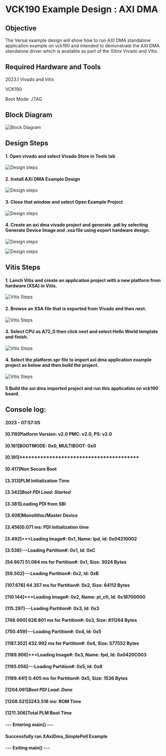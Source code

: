 # VCK190 Example Design : AXI DMA
## Objective
The Versal example design will show how to run AXI DMA standalone application example on vck190 and intended to demonstrate the AXI DMA standalone driver which is available as part of the Xilinx Vivado and Vitis.
## Required Hardware and Tools
2023.1 Vivado and Vitis

VCK190 

Boot Mode: JTAG
## Block Diagram

![Block Diagram](./Icons/Block_Diagram.JPG)

## Design Steps

#### 1. Open vivado and select Vivado Store in Tools tab

![Design steps](./Icons/XHub.JPG)

#### 2. Install AXI DMA Example Design

![Design steps](./Icons/Template.JPG)

#### 3. Close that window and select Open Example Project

![Design steps](./Icons/Open_Example.JPG)

#### 4. Create an axi dma vivado project and generate .pdi by selecting Generate Device Image and .xsa file using export hardware design.

![Design steps](./Icons/GDI.JPG)

![Design steps](./Icons/Export.JPG)


## Vitis Steps

#### 1. Lanch Vitis and create an application project with a new platform from hardware (XSA) in Vitis.

![Vitis Steps](./Icons/Vitis_new_proj.JPG)

#### 2. Browse an XSA file that is exported from Vivado and then next. 

![Vitis Steps](./Icons/XSA.JPG)

#### 3. Select CPU as A72_0 then click next and select Hello World template and finish.

![Vitis Steps](./Icons/Software_Details.JPG)

#### 4. Select the platform.spr file to import axi dma application example project as below and then build the project.

![Vitis Steps](./Icons/Application.JPG)

#### 5 Build the axi dma imported project and run this application on vck190 board.

## Console log:

#### 2023  -  07:57:05
#### [0.119]Platform Version: v2.0 PMC: v2.0, PS: v2.0
#### [0.161]BOOTMODE: 0x0, MULTIBOOT: 0x0
#### [0.191]****************************************
#### [0.417]Non Secure Boot
#### [3.313]PLM Initialization Time 
#### [3.342]***********Boot PDI Load: Started***********
#### [3.381]Loading PDI from SBI
#### [3.408]Monolithic/Master Device
#### [3.456]0.071 ms: PDI initialization time
#### [3.492]+++Loading Image#: 0x1, Name: lpd, Id: 0x04210002
#### [3.538]---Loading Partition#: 0x1, Id: 0xC
#### [54.667] 51.084 ms for Partition#: 0x1, Size: 3024 Bytes
#### [59.502]---Loading Partition#: 0x2, Id: 0xB
#### [107.676] 44.357 ms for Partition#: 0x2, Size: 64112 Bytes
#### [110.144]+++Loading Image#: 0x2, Name: pl_cfi, Id: 0x18700000
#### [115.297]---Loading Partition#: 0x3, Id: 0x3
#### [748.000] 628.801 ms for Partition#: 0x3, Size: 811264 Bytes
#### [750.459]---Loading Partition#: 0x4, Id: 0x5
#### [1187.352] 432.992 ms for Partition#: 0x4, Size: 577552 Bytes
#### [1189.906]+++Loading Image#: 0x3, Name: fpd, Id: 0x0420C003
#### [1195.056]---Loading Partition#: 0x5, Id: 0x8
#### [1199.441] 0.405 ms for Partition#: 0x5, Size: 1536 Bytes
#### [1204.061]***********Boot PDI Load: Done***********
#### [1208.521]3243.516 ms: ROM Time
#### [1211.306]Total PLM Boot Time 

#### --- Entering main() --- 
#### Successfully ran XAxiDma_SimplePoll Example
#### --- Exiting main() --- 


